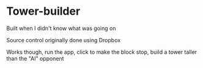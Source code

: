 # Tower-builder

Built when I didn't know what was going on

Source control originally done using Dropbox

Works though, run the app, click to make the block stop, build a tower taller than the "AI" opponent
